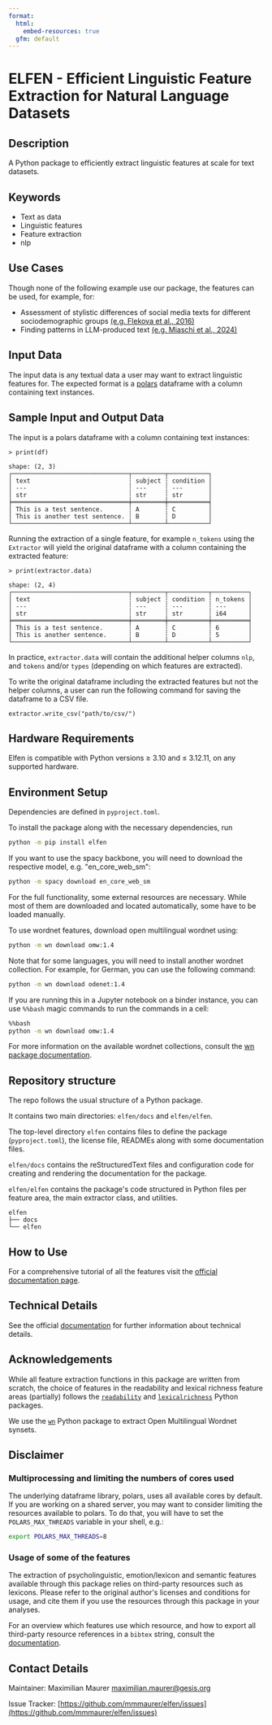 ```yaml
---
format:
  html:
    embed-resources: true
  gfm: default
---
```


# ELFEN - Efficient Linguistic Feature Extraction for Natural Language Datasets
<!--
General specifications:
- This specification of the Methods Hub friendly README often uses the word 'should' to indicate the usual case. If you feel you need to do it differently, add a comment to argue for your case when you submit your method.
- A Methods Hub friendly README should contain all sections below that are not marked as optional, and can contain more sections.
- A Methods Hub friendly README should contain as few technical terms as possible and explain (or link to an explanation of) all used technical terms.
- A Methods Hub friendly README should link to all code files that it mentions using the [text](URL relative to this file) format. The relative URL (i.e., no "https://github.com") is neccessary for proper versioning in Methods Hub.
- A Methods Hub friendly README should contain an explanation (in the text) and an alternative for each image it contains (e.g., data models, pipeline, schema structure). Format: ![alternative text that describes what is visible in the image](URL relative to this file).
- A Methods Hub friendly README should link to authoritative sources rather than containing a copy of the information (e.g., documentation).
- A Methods Hub friendly README should use a uniform citation style for all references, for example APA7 https://apastyle.apa.org/style-grammar-guidelines/references/examples

Title:
1. The title must be the README's only first-level heading (line starting with a single '#').
2. The title should make the method's purpose clear.
3. The title (line 1 of this file) must be changed by you, but all other headings should be kept as they are.
4. The title must be appropriate (not harmful, derogatory, etc.).

Section templates:
The README template comes with text templates for each section (after each comment) that can be used, customized or removed as desired.
-->

## Description
<!--
1. Provide a brief and exact description of the method clearly mentioning its purpose i.e., what the method does or aims to achieve in abstract terms (avoiding technical details).
2. The focus should be on explaining the method in a way that helps users with different levels of expertise understand what it does, without going into technical details. It should clearly describe what inputs are needed and what outputs can be expected.
3. Briefly explain the input and output of the method and its note worthy features.
4. Provide link(s) to related papers from the social science domain using the method or similar methods for solving social science research questions. 
5. In a separate paragraph, highlight the reproducibility aspect of the method providing details or references to the resources used by the method, the data used in building the pre-trained modules etc.
6. It should also discuss the decisions and parameters controlling the behavior of the method.
-->

A Python package to efficiently extract linguistic features at scale for text datasets.

## Keywords

<!-- EDITME -->

* Text as data
* Linguistic features
* Feature extraction
* nlp

## Use Cases
<!--
1. The use cases section should contain a list of use cases relevant to the social sciences.
2. Each use case should start with a description of a task and then detail how one can use the method to assist in the task.
3. Each use case may list publications in which the use case occurs (e.g., in APA7 style, https://apastyle.apa.org/style-grammar-guidelines/references/examples).
-->

Though none of the following example use our package, the features can be used, for example, for:
- Assessment of stylistic differences of social media texts for different sociodemographic groups [(e.g. Flekova et al., 2016)](https://aclanthology.org/P16-2051/)
- Finding patterns in LLM-produced text [(e.g. Miaschi et al., 2024)](https://aclanthology.org/2024.emnlp-main.166/)

## Input Data
<!--
1. The input data section should illustrate the input data format by showing a (possibly abbreviated) example item and explaining (or linking to an explanation of) the data fields.
2. The input data section should specify which parts of the input data are optional and what effect it has to not provide these.
3. The input data section should link to a small example input file in the same repository that can be used to test the method (this test should be described in the section "How to Use").
-->

The input data is any textual data a user may want to extract linguistic features for.
The expected format is a [polars](https://pola.rs/) dataframe with a column containing text instances.

## Sample Input and Output Data
<!--
1. The output data section should illustrate the output data format by showing a (possibly abbreviated) example item and explaining (or linking to an explanation of) the data fields.
2. The output data section should link to a small example output file in the same repository that can be re-created (as far as the method is non-random) from the input data (as described in the section "How to Use").
-->

The input is a polars dataframe with a column containing text instances:

```
> print(df)

shape: (2, 3)
┌────────────────────────────────┬─────────┬───────────┐
│ text                           ┆ subject ┆ condition │
│ ---                            ┆ ---     ┆ ---       │
│ str                            ┆ str     ┆ str       │
╞════════════════════════════════╪═════════╪═══════════╡
│ This is a test sentence.       ┆ A       ┆ C         │
│ This is another test sentence. ┆ B       ┆ D         │
└────────────────────────────────┴─────────┴───────────┘
```

Running the extraction of a single feature, for example ``n_tokens`` using the ``Extractor`` will yield the original dataframe with a column containing the extracted feature:

```
> print(extractor.data)

shape: (2, 4)
┌────────────────────────────────┬─────────┬───────────┬──────────┐
│ text                           ┆ subject ┆ condition ┆ n_tokens │
│ ---                            ┆ ---     ┆ ---       ┆ ---      │
│ str                            ┆ str     ┆ str       ┆ i64      │
╞════════════════════════════════╪═════════╪═══════════╪══════════╡
│ This is a test sentence.       ┆ A       ┆ C         ┆ 6        │
│ This is another sentence.      ┆ B       ┆ D         ┆ 5        │
└────────────────────────────────┴─────────┴───────────┴──────────┘
```

In practice, ``extractor.data`` will contain the additional helper columns ``nlp``, and ``tokens`` and/or ``types`` (depending on which features are extracted).

To write the original dataframe including the extracted features but not the helper columns, a user can run the following command for saving the dataframe to a CSV file.

```
extractor.write_csv("path/to/csv/")
```

## Hardware Requirements
<!--
1. The hardware requirements section should list all requirements (storage, memory, compute, GPUs, cluster software, ...) that exceed the capabilities of a cheap virtual machine provided by cloud computing company (2 x86 CPU core, 4 GB RAM, 40GB HDD).
2. If the method requires a GPU, the hardware requirements section must list the minimal GPU requirements (especially VRAM).
-->

Elfen is compatible with Python versions ≥ 3.10 and ≤ 3.12.11, on any supported hardware.

## Environment Setup
<!--
1. The environment setup section should list all requirements and provide all further steps to prepare an environment for running the method (installing requirements, downloading files, creating directoriees, etc.).
2. The environment setup section should recommend to use a virtual environment or similar if the programming language supports one.
-->

Dependencies are defined in `pyproject.toml`.

To install the package along with the necessary dependencies, run

```bash
python -m pip install elfen
```

If you want to use the spacy backbone, you will need to download the respective model, e.g. "en_core_web_sm":
 ```bash
 python -m spacy download en_core_web_sm
 ```

For the full functionality, some external resources are necessary. While most of them are downloaded and located automatically, some have to be loaded manually.

To use wordnet features, download open multilingual wordnet using:
```bash
python -m wn download omw:1.4
```

Note that for some languages, you will need to install another wordnet collection. For example, for German, you can use the following command:

```bash
python -m wn download odenet:1.4
```

If you are running this in a Jupyter notebook on a binder instance, you can use `%%bash` magic commands to run the commands in a cell:
```bash
%%bash
python -m wn download omw:1.4
```

For more information on the available wordnet collections, consult the [wn package documentation](https://wn.readthedocs.io/en/latest/guides/lexicons.html).

## Repository structure

The repo follows the usual structure of a Python package.

It contains two main directories: ``elfen/docs`` and ``elfen/elfen``.

The top-level directory ``elfen`` contains files to define the package (`pyproject.toml`), the license file, READMEs along with some documentation files.

``elfen/docs`` contains the reStructuredText files and configuration code for creating and rendering the documentation for the package.

``elfen/elfen`` contains the package's code structured in Python files per feature area, the main extractor class, and utilities. 
```
elfen
├── docs
└── elfen
```

## How to Use
<!--
1. The how to use section should provide the list of steps that are necessary to produce the example output file (see section Output Data) after having set up the environment (see section Environment Setup).
2. The how to use section should explain how to customize the steps to one's own needs, usually through configuration files or command line parameters, or refer to the appropriate open documentation.
-->

For a comprehensive tutorial of all the features visit the [official documentation page](https://elfen.readthedocs.io/en/latest/tutorials.html#).

## Technical Details
<!--
1. The technical details section should proview a process overview, linking to key source code files at every step of the process.
2. In case a publication provides the details mentioned below, the technical details section should link to this publication using a sentence like "See the [publication](url-of-publication-best-using-doi) for ...". In this case, the mentioned technical details can be omitted from the section.
3. The technical details section should list all information needed to reproduce the method, including employed other methods and selected parameters.
4. The input data section should link to external data it uses, preferably using a DOI to a dataset page or to API documentation.
5. The technical details section should mention how other methods and their parameters were selected and which alternatives were tried.
6. The technical details section should for employed machine learning models mention on what kind of data they were trained.
-->

See the official [documentation](https://elfen.readthedocs.io/en/latest/index.html) for further information about technical details.

<!--## References -->
<!--
1. The references section is optional, especially if they are cited in a publication that explains the technical details (see section Technical Details).
2. The references section should provide references of publications related to this method (e.g., in APA7 style, https://apastyle.apa.org/style-grammar-guidelines/references/examples).
-->

## Acknowledgements
<!--
1. The acknowledgments section is optional.
2. The acknowledgments section should list expressions of gratitude to people or organizations who contributed, supported or guided.
-->

While all feature extraction functions in this package are written from scratch, the choice of features in the readability and lexical richness feature areas (partially) follows the [`readability`](https://github.com/andreasvc/readability) and [`lexicalrichness`](https://github.com/LSYS/LexicalRichness) Python packages.

We use the [`wn`](https://github.com/goodmami/wn) Python package to extract Open  Multilingual Wordnet synsets.

## Disclaimer
<!--
1. The disclaimer section is optional.
2. The disclaimer section should list disclaimers, legal notices, or usage restrictions for the method.
-->

### Multiprocessing and limiting the numbers of cores used
The underlying dataframe library, polars, uses all available cores by default.
If you are working on a shared server, you may want to consider limiting the resources available to polars.
To do that, you will have to set the ``POLARS_MAX_THREADS`` variable in your shell, e.g.:

```bash
export POLARS_MAX_THREADS=8
```

### Usage of some of the features
The extraction of psycholinguistic, emotion/lexicon and semantic features available through this package relies on third-party resources such as lexicons.
Please refer to the original author's licenses and conditions for usage, and cite them if you use the resources through this package in your analyses.

For an overview which features use which resource, and how to export all third-party resource references in a `bibtex` string, consult the [documentation](https://elfen.readthedocs.io).

## Contact Details
<!-- 
1. The contact details section should specify whom to contact for questions or contributions and how (can be separate entitites; for example email addresses or links to the GitHub issue board).
-->

Maintainer: Maximilian Maurer <maximilian.maurer@gesis.org>

Issue Tracker: [https://github.com/mmmaurer/elfen/issues](https://github.com/mmmaurer/elfen/issues)
